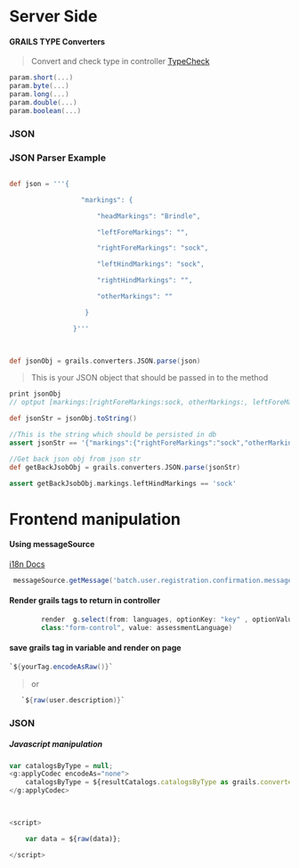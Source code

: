 # Server Side

#### GRAILS TYPE Converters
> Convert and check type in controller
> [TypeCheck](http://docs.grails.org/latest/guide/theWebLayer.html#typeConverters)
```groovy
param.short(...)
param.byte(...)
param.long(...)
param.double(...)
param.boolean(...)
```

### JSON

### JSON Parser Example

```groovy

def json = '''{

                  "markings": {

                      "headMarkings": "Brindle",

                      "leftForeMarkings": "",

                      "rightForeMarkings": "sock",

                      "leftHindMarkings": "sock",

                      "rightHindMarkings": "",

                      "otherMarkings": ""

                   }

                }'''

 

def jsonObj = grails.converters.JSON.parse(json)

```

> This is your JSON object that should be passed in to the method
```groovy
print jsonObj 
// optput [markings:[rightForeMarkings:sock, otherMarkings:, leftForeMarkings:, leftHindMarkings:sock, rightHindMarkings:, headMarkings:Brindle]]

def jsonStr = jsonObj.toString()

//This is the string which should be persisted in db
assert jsonStr == '{"markings":{"rightForeMarkings":"sock","otherMarkings":"","leftForeMarkings":"","leftHindMarkings":"sock","rightHindMarkings":"","headMarkings":"Brindle"}}'

//Get back json obj from json str
def getBackJsobObj = grails.converters.JSON.parse(jsonStr)

assert getBackJsobObj.markings.leftHindMarkings == 'sock'
```
 
# Frontend manipulation
#### Using messageSource
[i18n Docs](https://docs.grails.org/4.0.1/guide/i18n.html)

```groovy
 messageSource.getMessage('batch.user.registration.confirmation.message', [jobId as String].toArray() , LocaleContextHolder.locale)
```

#### Render grails tags to return in controller
```groovy
        render  g.select(from: languages, optionKey: "key" , optionValue: "value",  name: "languageChoice",
        class:"form-control", value: assessmentLanguage)
```

#### save grails tag in variable and render on page 
 ```groovy
 `${yourTag.encodeAsRaw()}`
```
 > or
 
```groovy
   `${raw(user.description)}`
```
 ### JSON
##### Javascript manipulation

```javascript
var catalogsByType = null;
<g:applyCodec encodeAs="none">
    catalogsByType = ${resultCatalogs.catalogsByType as grails.converters.JSON};
</g:applyCodec>

 

<script>

    var data = ${raw(data)};

</script>
```

